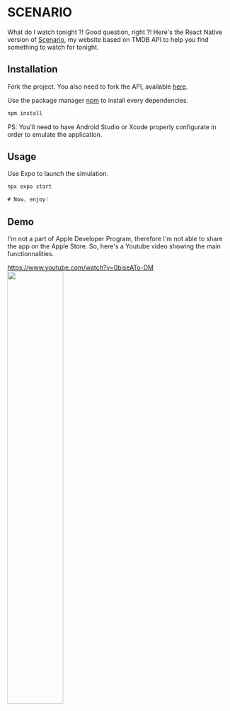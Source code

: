 # SCENARIO

What do I watch tonight ?! Good question, right ?!
Here's the React Native version of [Scenario](https://scenario.vivianquerenet.com/), my website based on TMDB API to help you find something to watch for tonight.

## Installation

Fork the project.
You also need to fork the API, available [here](https://github.com/LightQv/scenario-api).

Use the package manager [npm](https://www.npmjs.com/) to install every dependencies.

```bash
npm install
```

PS: You'll need to have Android Studio or Xcode properly configurate in order to emulate the application.

## Usage

Use Expo to launch the simulation.

```javascript
npx expo start

# Now, enjoy!
```

## Demo

I'm not a part of Apple Developer Program, therefore I'm not able to share the app on the Apple Store. 
So, here's a Youtube video showing the main functionnalities.

https://www.youtube.com/watch?v=0biseATo-DM
[<img src="https://www.youtube.com/watch?v=0biseATo-DM" width="50%">](https://www.youtube.com/watch?v=0biseATo-DM "Demo")
